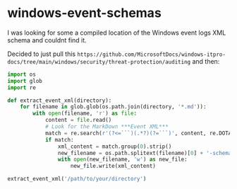 # windows-event-schemas

I was looking for some a compiled location of the Windows event logs XML schema and couldnt find it.

Decided to just pull this `https://github.com/MicrosoftDocs/windows-itpro-docs/tree/main/windows/security/threat-protection/auditing`
and then:
```python
import os
import glob
import re

def extract_event_xml(directory):
    for filename in glob.glob(os.path.join(directory, '*.md')):
        with open(filename, 'r') as file:
            content = file.read()
            # Look for the MarkDown ***Event XML*** 
            match = re.search(r'(?<=```)(.*?)(?=```)', content, re.DOTALL)
            if match:
                xml_content = match.group(0).strip()
                new_filename = os.path.splitext(filename)[0] + '-schema.xml'
                with open(new_filename, 'w') as new_file:
                    new_file.write(xml_content)

extract_event_xml('/path/to/your/directory')
```